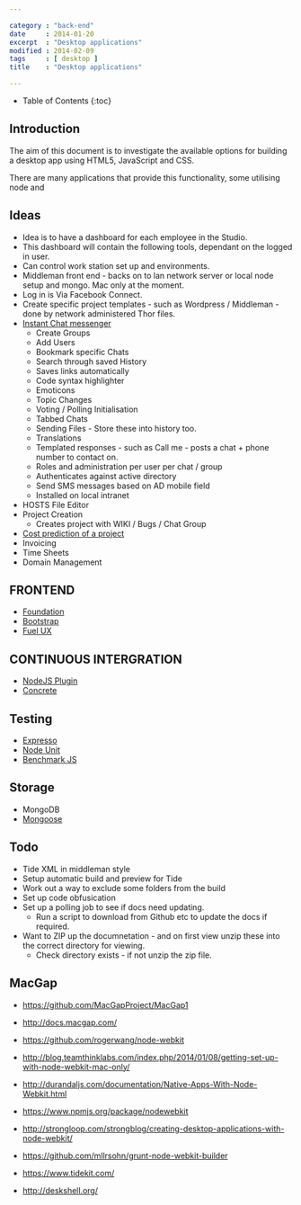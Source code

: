 ```yaml
---

category : "back-end"
date     : 2014-01-20
excerpt  : "Desktop applications"
modified : 2014-02-09
tags     : [ desktop ]
title    : "Desktop applications"

---
```


* Table of Contents
{:toc}

## Introduction

The aim of this document is to investigate the available options for building a
desktop app using HTML5, JavaScript and CSS.

There are many applications that provide this functionality, some utilising node
and

## Ideas
* Idea is to have a dashboard for each employee in the Studio.
* This dashboard will contain the following tools, dependant on the logged in user.
* Can control work station set up and environments.
* Middleman front end - backs on to lan network server or local node setup and mongo. Mac only at the moment.
* Log in is Via Facebook Connect.
* Create specific project templates - such as Wordpress / Middleman - done by network administered Thor files.
* [Instant Chat messenger](https://github.com/gravityonmars/Balloons.IO#balloonsio)
    * Create Groups
    * Add Users
    * Bookmark specific Chats
    * Search through saved History
    * Saves links automatically
    * Code syntax highlighter
    * Emoticons
    * Topic Changes
    * Voting / Polling Initialisation
    * Tabbed Chats
    * Sending Files - Store these into history too.
    * Translations
    * Templated responses - such as Call me - posts a chat + phone number to contact on.
    * Roles and administration per user per chat / group
    * Authenticates against active directory
    * Send SMS messages based on AD mobile field
    * Installed on local intranet
* HOSTS File Editor
* Project Creation
    * Creates project with WIKI / Bugs / Chat Group
* [Cost prediction of a project](http://estimator.astuteo.com/)
* Invoicing
* Time Sheets
* Domain Management

## FRONTEND
* [Foundation](http://foundation.zurb.com/)
* [Bootstrap](http://twitter.github.com/bootstrap/)
* [Fuel UX](http://exacttarget.github.com/fuelux/)

## CONTINUOUS INTERGRATION
* [NodeJS Plugin](https://wiki.jenkins-ci.org/display/JENKINS/NodeJS+Plugin)
* [Concrete](https://github.com/ryankee/concrete)

## Testing
* [Expresso](http://visionmedia.github.com/expresso/)
* [Node Unit](https://github.com/caolan/nodeunit)
* [Benchmark JS](https://github.com/bestiejs/benchmark.js)

## Storage
* MongoDB
* [Mongoose](https://www.learnboost.com/blog/mongoose/)

## Todo
* Tide XML in middleman style
* Setup automatic build and preview for Tide
* Work out a way to exclude some folders from the build
* Set up code obfusication
* Set up a polling job to see if docs need updating.
    * Run a script to download from Github etc to update the docs if required.
* Want to ZIP up the documnetation - and on first view unzip these into the correct directory for viewing.
    * Check directory exists - if not unzip the zip file.

## MacGap

- https://github.com/MacGapProject/MacGap1
- http://docs.macgap.com/


- https://github.com/rogerwang/node-webkit
- http://blog.teamthinklabs.com/index.php/2014/01/08/getting-set-up-with-node-webkit-mac-only/
- http://durandaljs.com/documentation/Native-Apps-With-Node-Webkit.html
- https://www.npmjs.org/package/nodewebkit
- http://strongloop.com/strongblog/creating-desktop-applications-with-node-webkit/
- https://github.com/mllrsohn/grunt-node-webkit-builder

- https://www.tidekit.com/
- http://deskshell.org/
